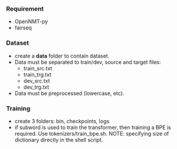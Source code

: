 ### Requirement
- OpenNMT-py
- fairseq

### Dataset
- create a **data** folder to contain dataset.
- Data must be separated to train/dev, source and target files:
    - train_src.txt
    - train_trg.txt
    - dev_src.txt
    - dev_trg.txt
- Data must be preprocessed (lowercase, etc).
### Training
- create 3 folders: bin, checkpoints, logs
- if subword is used to train the transformer, then training a BPE is required. Use tokenizers/train_bpe.sh. NOTE: specifying size of dictionary directly in the shell script.
